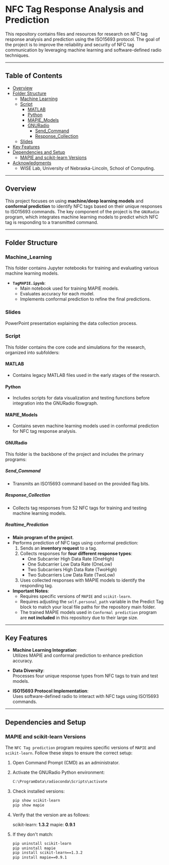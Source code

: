 # NFC Tag Response Analysis and Prediction

This repository contains files and resources for research on NFC tag response analysis and prediction using the ISO15693 protocol. The goal of the project is to improve the reliability and security of NFC tag communication by leveraging machine learning and software-defined radio techniques.

---

## Table of Contents

- [Overview](#overview)
- [Folder Structure](#folder-structure)
  - [Machine Learning](#machine_learning)
  - [Script](#script)
    - [MATLAB](#matlab)
    - [Python](#python)
    - [MAPIE_Models](#mapie_models)
    - [GNURadio](#gnuradio)
      - [Send_Command](#send_command)
      - [Response_Collection](#response_collection)
  - [Slides](#slides)
- [Key Features](#key_features)
- [Dependencies and Setup](#dependencies-and-setup)
  - [MAPIE and scikit-learn Versions](#mapie-and-scikit-learn-versions)
- [Acknowledgments](#acknowledgments)
  - WISE Lab, University of Nebraska-Lincoln, School of Computing.

---

## Overview

This project focuses on using **machine/deep learning models** and **conformal prediction** to identify NFC tags based on their unique responses to ISO15693 commands. The key component of the project is the `GNURadio` program, which integrates machine learning models to predict which NFC tag is responding to a transmitted command.

---

## Folder Structure

### Machine_Learning

This folder contains Jupyter notebooks for training and evaluating various machine learning models.  
- **`TagMAPIE.ipynb`**:  
  - Main notebook used for training MAPIE models.  
  - Evaluates accuracy for each model.  
  - Implements conformal prediction to refine the final predictions.


### Slides

PowerPoint presentation explaining the data collection process.

### Script

This folder contains the core code and simulations for the research, organized into subfolders:

#### MATLAB

- Contains legacy MATLAB files used in the early stages of the research.

#### Python

- Includes scripts for data visualization and testing functions before integration into the GNURadio flowgraph.

#### MAPIE_Models

- Contains seven machine learning models used in conformal prediction for NFC tag response analysis.

#### GNURadio

This folder is the backbone of the project and includes the primary programs:

##### Send_Command

- Transmits an ISO15693 command based on the provided flag bits.

##### Response_Collection

- Collects tag responses from 52 NFC tags for training and testing machine learning models.

##### Realtime_Prediction

- **Main program of the project**.
- Performs prediction of NFC tags using conformal prediction:
  1. Sends an **inventory request** to a tag.
  2. Collects responses for **four different response types**:
     - One Subcarrier High Data Rate (OneHigh)
     - One Subcarrier Low Data Rate (OneLow)
     - Two Subcarriers High Data Rate (TwoHigh)
     - Two Subcarriers Low Data Rate (TwoLow)
  3. Uses collected responses with MAPIE models to identify the responding tag.
- **Important Notes**:
  - Requires specific versions of `MAPIE` and `scikit-learn`.
  - Requires adjusting the `self.personal_path` variable in the Predict Tag block to match your local file paths for the repository main folder.
  - The trained MAPIE models used in `Conformal prediction` program are **not included** in this repository due to their large size. 
---

## Key Features

- **Machine Learning Integration**:  
  Utilizes MAPIE and conformal prediction to enhance prediction accuracy.

- **Data Diversity**:  
  Processes four unique response types from NFC tags to train and test models.


- **ISO15693 Protocol Implementation**:  
  Uses software-defined radio to interact with NFC tags using ISO15693 commands.

---

## Dependencies and Setup

### MAPIE and scikit-learn Versions

The `NFC Tag prediction` program requires specific versions of `MAPIE` and `scikit-learn`. Follow these steps to ensure the correct setup:

1. Open Command Prompt (CMD) as an administrator.
2. Activate the GNURadio Python environment:
   ```bash
   C:\ProgramData\radioconda\Scripts\activate
3. Check installed versions:
    ```bash
    pip show scikit-learn
    pip show mapie
4. Verify that the version are as follows:
    
    scikit-learn: __1.3.2__
    mapie: __0.9.1__
5. If they don't match:
    ```bash
    pip uninstall scikit-learn
    pip uninstall mapie
    pip install scikit-learn==1.3.2
    pip install mapie==0.9.1
